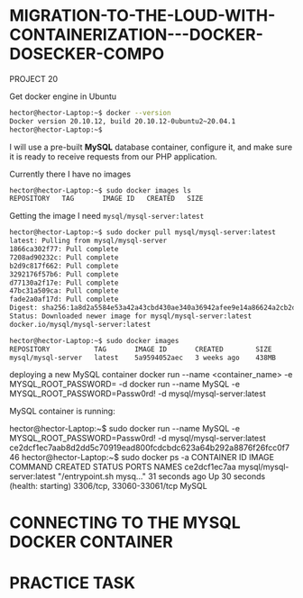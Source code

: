 # MIGRATION-TO-THE-LOUD-WITH-CONTAINERIZATION---DOCKER-DOSECKER-COMPO
PROJECT 20  

Get docker engine in Ubuntu  
``` bash
hector@hector-Laptop:~$ docker --version
Docker version 20.10.12, build 20.10.12-0ubuntu2~20.04.1
hector@hector-Laptop:~$
```




I will use a pre-built **MySQL** database container, configure it, and make sure it is ready to receive requests from our PHP application.  


Currently there I have no images
``` bash
hector@hector-Laptop:~$ sudo docker images ls
REPOSITORY   TAG       IMAGE ID   CREATED   SIZE
```
Getting the image I need `mysql/mysql-server:latest`  
``` bash
hector@hector-Laptop:~$ sudo docker pull mysql/mysql-server:latest
latest: Pulling from mysql/mysql-server
1866ca302f77: Pull complete
7208ad90232c: Pull complete
b2d9c817f662: Pull complete
3292176f57b6: Pull complete
d77130a2f17e: Pull complete
47bc31a509ca: Pull complete
fade2a0af17d: Pull complete
Digest: sha256:1a8d2a5584e53a42a43cbd430ae340a36942afee9e14a86624a2cb2d90ce655b
Status: Downloaded newer image for mysql/mysql-server:latest
docker.io/mysql/mysql-server:latest
```

``` bash
hector@hector-Laptop:~$ sudo docker images
REPOSITORY           TAG       IMAGE ID       CREATED        SIZE
mysql/mysql-server   latest    5a9594052aec   3 weeks ago    438MB
```


deploying a new MySQL container
docker run --name <container_name> -e MYSQL_ROOT_PASSWORD=<my-secret-pw> -d <docker-image>
docker run --name MySQL -e MYSQL_ROOT_PASSWORD=Passw0rd! -d mysql/mysql-server:latest


 MySQL container is running:

hector@hector-Laptop:~$ sudo docker run --name MySQL -e MYSQL_ROOT_PASSWORD=Passw0rd! -d mysql/mysql-server:latest
ce2dcf1ec7aab8d2dd5c70919ead800fcdcbdc623a64b292a8876f26fcc0f746
hector@hector-Laptop:~$ sudo docker ps -a
CONTAINER ID   IMAGE                       COMMAND                  CREATED          STATUS                             PORTS                       NAMES
ce2dcf1ec7aa   mysql/mysql-server:latest   "/entrypoint.sh mysq…"   31 seconds ago   Up 30 seconds (health: starting)   3306/tcp, 33060-33061/tcp   MySQL














# CONNECTING TO THE MYSQL DOCKER CONTAINER

# PRACTICE TASK